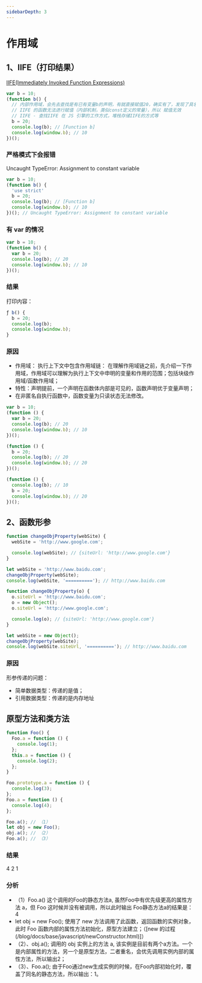 ```yaml
---
sidebarDepth: 3
---
```

# 作用域

## 1、IIFE（打印结果）

[IIFE(Immediately Invoked Function Expressions)](https://developer.mozilla.org/zh-CN/docs/Glossary/IIFE)

```js
var b = 10;
(function b() {
  // 内部作用域，会先去查找是有已有变量b的声明，有就直接赋值20，确实有了，发现了具名函数 function b () {}, 拿此b做赋值；
  // IIFE 的函数无法进行赋值（内部机制，类似const定义的常量），所以 赋值无效
  // IIFE - 查找IIFE 在 JS 引擎的工作方式，堆栈存储IIFE的方式等
  b = 20;
  console.log(b); // [Function b]
  console.log(window.b); // 10
})();
```

### 严格模式下会报错

Uncaught TypeError: Assignment to constant variable

```js
var b = 10;
(function b() {
  'use strict'
  b = 20;
  console.log(b); // [Function b]
  console.log(window.b); // 10
})(); // Uncaught TypeError: Assignment to constant variable
```

### 有 var 的情况

```js
var b = 10;
(function b() {
  var b = 20;
  console.log(b); // 20
  console.log(window.b); // 10
})();
```

### 结果

打印内容：

```js
ƒ b() {
  b = 20;
  console.log(b);
  console.log(window.b);
}
```

### 原因

* 作用域： 执行上下文中包含作用域链：
  在理解作用域链之前，先介绍一下作用域，作用域可以理解为执行上下文中申明的变量和作用的范围；包括块级作用域/函数作用域；
* 特性：声明提前，一个声明在函数体内部是可见的，函数声明优于变量声明；
* 在非匿名自执行函数中，函数变量为只读状态无法修改。

```js
var b = 10;
(function () {
  var b = 20;
  console.log(b); // 20
  console.log(window.b); // 10
})();

(function () {
  b = 20;
  console.log(b); // 20
  console.log(window.b); // 20
})();

(function () {
  console.log(b); // 10
  b = 20;
  console.log(window.b); // 20
})();

```

## 2、函数形参

```js
function changeObjProperty(webSite) {
  webSite = 'http://www.google.com';

  console.log(webSite); // {siteUrl: 'http://www.google.com'}
}

let webSite = 'http://www.baidu.com';
changeObjProperty(webSite);
console.log(webSite, '=========='); // http://www.baidu.com
```

```js
function changeObjProperty(o) {
  o.siteUrl = 'http://www.baidu.com';
  o = new Object();
  o.siteUrl = 'http://www.google.com';

  console.log(o); // {siteUrl: 'http://www.google.com'}
}

let webSite = new Object();
changeObjProperty(webSite);
console.log(webSite.siteUrl, '=========='); // http://www.baidu.com
```

### 原因

形参传递的问题：

* 简单数据类型：传递的是值；
* 引用数据类型：传递的是内存地址

## 原型方法和类方法

```js
function Foo() {
  Foo.a = function () {
    console.log(1);
  };
  this.a = function () {
    console.log(2);
  };
}

Foo.prototype.a = function () {
  console.log(3);
};
Foo.a = function () {
  console.log(4);
};

Foo.a(); // （1）
let obj = new Foo();
obj.a(); // （2）
Foo.a(); // （3）
```

### 结果

4 2 1

### 分析

* （1）Foo.a() 这个调用的Foo的静态方法a, 虽然Foo中有优先级更高的属性方法 a，但 Foo 这时候并没有被调用，所以此时输出 Foo静态方法a的结果是： 4
* let obj = new Foo(); 使用了 new 方法调用了此函数，返回函数的实例对象，此时 Foo 函数内部的属性方法初始化，原型方法建立；（[new 的过程(/blog/docs/base/javascript/newConstructor.html)]）
* （2）、obj.a(); 调用的 obj 实例上的方法 a, 该实例是目前有两个a方法。一个是内部属性的方法，另一个是原型方法，二者重名，会优先调用实例内部的属性方法，所以输出2；
* （3）、Foo.a(); 由于Foo通过new生成实例的时候，在Foo内部初始化时，覆盖了同名的静态方法，所以输出：1。
